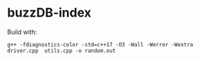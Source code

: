 # buzzDB-index

Build with:
```
g++ -fdiagnostics-color -std=c++17 -O3 -Wall -Werror -Wextra driver.cpp  utils.cpp -o random.out
```
